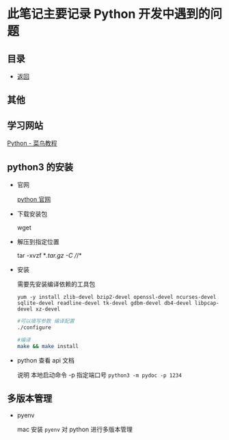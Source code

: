 # 此笔记主要记录 Python 开发中遇到的问题

## 目录

- [返回](../README.md)

## 其他

## 学习网站

[Python - 菜鸟教程](http://www.runoob.com/python/python-tutorial.html)

## python3 的安装

- 官网

  [python 官网](https://www.python.org/)

- 下载安装包

  wget

- 解压到指定位置

  tar -xvzf \*_.tar.gz -C /_/\*

- 安装

  需要先安装编译依赖的工具包

  `yum -y install zlib-devel bzip2-devel openssl-devel ncurses-devel sqlite-devel readline-devel tk-devel gdbm-devel db4-devel libpcap-devel xz-devel`

  ```sh
  #可以填写参数 编译配置
  ./configure

  #编译
  make && make install
  ```

- python 查看 api 文档

  说明 本地启动命令 -p 指定端口号
  `python3 -m pydoc -p 1234`

## 多版本管理

- pyenv

  mac 安装 `pyenv` 对 python 进行多版本管理
  
